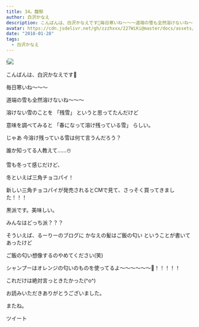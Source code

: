 ```yaml
---
title: 34。馥郁
author: 白沢かなえ
description: こんばんは、白沢かなえです🌷毎日寒いね〜〜〜道端の雪も全然溶けないね〜〜〜溶けない雪のことを「残雪」というと思ってたんだけど意味を調べてみると「...
avatar: https://cdn.jsdelivr.net/gh/zzzhxxx/227WiKi@master/docs/assets/photo/avatar/kanae.jpg
date: "2018-01-28"
tags:
  - 白沢かなえ
---
```


!![](https://cdn.jsdelivr.net/gh/zzzhxxx/227WiKi-image@master/blog-image/kanae-2018-01-28_1.jpg)






こんばんは、白沢かなえです🌷







毎日寒いね〜〜〜



道端の雪も全然溶けないね〜〜〜



溶けない雪のことを
「残雪」
というと思ってたんだけど



意味を調べてみると
「春になって溶け残っている雪」
らしい。



じゃあ
今溶け残っている雪は何て言うんだろう？



誰か知ってる人教えて……☃️









雪も冬って感じだけど、



冬といえば三角チョコパイ！



新しい三角チョコパイが発売されるとCMで見て、さっそく買ってきました！！！



黒派です。美味しい。



みんなはどっち派？？？







そういえば、るーりーのブログに
かなえの髪はご飯の匂い
ということが書いてあったけど



ご飯の匂い想像するのやめてください(笑)



シャンプーはオレンジの匂いのものを使ってるよ〜〜〜〜〜〜🍊！！！！！



これだけは絶対言っときたかった(^o^)










お読みいただきありがとうございました。

またね。


ツイート



